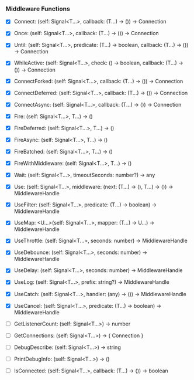 
### Middleware Functions
- [X] Connect: (self: Signal<T...>, callback: (T...) -> ()) -> Connection  
- [X] Once: (self: Signal<T...>, callback: (T...) -> ()) -> Connection  
- [X] Until: (self: Signal<T...>, predicate: (T...) -> boolean, callback: (T...) -> ()) -> Connection  
- [X] WhileActive: (self: Signal<T...>, check: () -> boolean, callback: (T...) -> ()) -> Connection  
- [X] ConnectForked: (self: Signal<T...>, callback: (T...) -> ()) -> Connection  
- [X] ConnectDeferred: (self: Signal<T...>, callback: (T...) -> ()) -> Connection  
- [X] ConnectAsync: (self: Signal<T...>, callback: (T...) -> ()) -> Connection  

- [X] Fire: (self: Signal<T...>, T...) -> ()  
- [X] FireDeferred: (self: Signal<T...>, T...) -> ()  
- [X] FireAsync: (self: Signal<T...>, T...) -> ()  
- [X] FireBatched: (self: Signal<T...>, T...) -> ()  
- [X] FireWithMiddleware: (self: Signal<T...>, T...) -> ()  

- [X] Wait: (self: Signal<T...>, timeoutSeconds: number?) -> any  

- [X] Use: (self: Signal<T...>, middleware: (next: (T...) -> (), T...) -> ()) -> MiddlewareHandle  
- [X] UseFilter: (self: Signal<T...>, predicate: (T...) -> boolean) -> MiddlewareHandle  
- [X] UseMap: <U...>(self: Signal<T...>, mapper: (T...) -> U...) -> MiddlewareHandle  
- [X] UseThrottle: (self: Signal<T...>, seconds: number) -> MiddlewareHandle  
- [X] UseDebounce: (self: Signal<T...>, seconds: number) -> MiddlewareHandle  
- [X] UseDelay: (self: Signal<T...>, seconds: number) -> MiddlewareHandle  
- [X] UseLog: (self: Signal<T...>, prefix: string?) -> MiddlewareHandle  
- [X] UseCatch: (self: Signal<T...>, handler: (any) -> ()) -> MiddlewareHandle  
- [X] UseCancel: (self: Signal<T...>, predicate: (T...) -> boolean) -> MiddlewareHandle  

- [ ] GetListenerCount: (self: Signal<T...>) -> number  
- [ ] GetConnections: (self: Signal<T...>) -> { Connection }  
- [ ] DebugDescribe: (self: Signal<T...>) -> string  
- [ ] PrintDebugInfo: (self: Signal<T...>) -> ()  
- [ ] IsConnected: (self: Signal<T...>, callback: (T...) -> ()) -> boolean  
